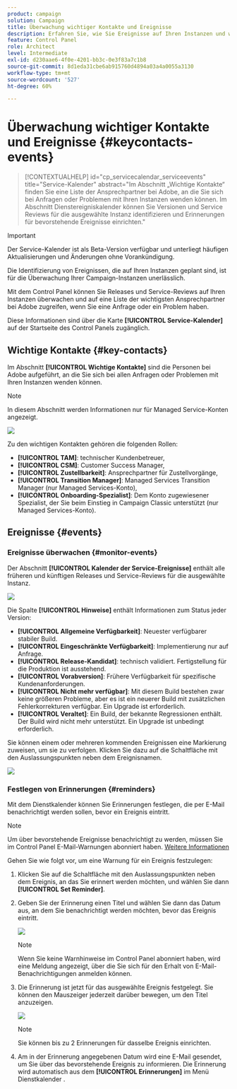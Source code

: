 ```yaml
---
product: campaign
solution: Campaign
title: Überwachung wichtiger Kontakte und Ereignisse
description: Erfahren Sie, wie Sie Ereignisse auf Ihren Instanzen und wichtige Ansprechpartner bei Adobe finden können.
feature: Control Panel
role: Architect
level: Intermediate
exl-id: d230aae6-4f0e-4201-bb3c-0e3f83a7c1b8
source-git-commit: 8d1eda31cbe6ab915760d4894a03a4a0055a3130
workflow-type: tm+mt
source-wordcount: '527'
ht-degree: 60%

---
```


# Überwachung wichtiger Kontakte und Ereignisse {#keycontacts-events}

>[!CONTEXTUALHELP]
>id="cp_servicecalendar_serviceevents"
>title="Service-Kalender"
>abstract="Im Abschnitt „Wichtige Kontakte“ finden Sie eine Liste der Ansprechpartner bei Adobe, an die Sie sich bei Anfragen oder Problemen mit Ihren Instanzen wenden können. Im Abschnitt Dienstereigniskalender können Sie Versionen und Service Reviews für die ausgewählte Instanz identifizieren und Erinnerungen für bevorstehende Ereignisse einrichten."

>[!IMPORTANT]
>
>Der Service-Kalender ist als Beta-Version verfügbar und unterliegt häufigen Aktualisierungen und Änderungen ohne Vorankündigung.

Die Identifizierung von Ereignissen, die auf Ihren Instanzen geplant sind, ist für die Überwachung Ihrer Campaign-Instanzen unerlässlich.

Mit dem Control Panel können Sie Releases und Service-Reviews auf Ihren Instanzen überwachen und auf eine Liste der wichtigsten Ansprechpartner bei Adobe zugreifen, wenn Sie eine Anfrage oder ein Problem haben.

Diese Informationen sind über die Karte **[!UICONTROL Service-Kalender]** auf der Startseite des Control Panels zugänglich.

## Wichtige Kontakte {#key-contacts}

Im Abschnitt **[!UICONTROL Wichtige Kontakte]** sind die Personen bei Adobe aufgeführt, an die Sie sich bei allen Anfragen oder Problemen mit Ihren Instanzen wenden können.

>[!NOTE]
>
>In diesem Abschnitt werden Informationen nur für Managed Service-Konten angezeigt.

![](assets/service-events-contacts.png)

Zu den wichtigen Kontakten gehören die folgenden Rollen:

* **[!UICONTROL TAM]**: technischer Kundenbetreuer,
* **[!UICONTROL CSM]**: Customer Success Manager,
* **[!UICONTROL Zustellbarkeit]**: Ansprechpartner für Zustellvorgänge,
* **[!UICONTROL Transition Manager]**: Managed Services Transition Manager (nur Managed Services-Konto),
* **[!UICONTROL Onboarding-Spezialist]**: Dem Konto zugewiesener Spezialist, der Sie beim Einstieg in Campaign Classic unterstützt (nur Managed Services-Konto).

## Ereignisse {#events}

### Ereignisse überwachen {#monitor-events}

Der Abschnitt **[!UICONTROL Kalender der Service-Ereignisse]** enthält alle früheren und künftigen Releases und Service-Reviews für die ausgewählte Instanz.

![](assets/service-events-calendar.png)

Die Spalte **[!UICONTROL Hinweise]** enthält Informationen zum Status jeder Version:

* **[!UICONTROL Allgemeine Verfügbarkeit]**: Neuester verfügbarer stabiler Build.
* **[!UICONTROL Eingeschränkte Verfügbarkeit]**: Implementierung nur auf Anfrage.
* **[!UICONTROL Release-Kandidat]**: technisch validiert. Fertigstellung für die Produktion ist ausstehend.
* **[!UICONTROL Vorabversion]**: Frühere Verfügbarkeit für spezifische Kundenanforderungen.
* **[!UICONTROL Nicht mehr verfügbar]**: Mit diesem Build bestehen zwar keine größeren Probleme, aber es ist ein neuerer Build mit zusätzlichen Fehlerkorrekturen verfügbar. Ein Upgrade ist erforderlich.
* **[!UICONTROL Veraltet]**: Ein Build, der bekannte Regressionen enthält.
Der Build wird nicht mehr unterstützt. Ein Upgrade ist unbedingt erforderlich.

Sie können einem oder mehreren kommenden Ereignissen eine Markierung zuweisen, um sie zu verfolgen. Klicken Sie dazu auf die Schaltfläche mit den Auslassungspunkten neben dem Ereignisnamen.

![](assets/service-events-flag.png)

### Festlegen von Erinnerungen {#reminders}

Mit dem Dienstkalender können Sie Erinnerungen festlegen, die per E-Mail benachrichtigt werden sollen, bevor ein Ereignis eintritt.

>[!NOTE]
>
>Um über bevorstehende Ereignisse benachrichtigt zu werden, müssen Sie im Control Panel E-Mail-Warnungen abonniert haben. [Weitere Informationen](../performance-monitoring/using/email-alerting.md)

Gehen Sie wie folgt vor, um eine Warnung für ein Ereignis festzulegen:

1. Klicken Sie auf die Schaltfläche mit den Auslassungspunkten neben dem Ereignis, an das Sie erinnert werden möchten, und wählen Sie dann **[!UICONTROL Set Reminder]**.

1. Geben Sie der Erinnerung einen Titel und wählen Sie dann das Datum aus, an dem Sie benachrichtigt werden möchten, bevor das Ereignis eintritt.

   ![](assets/service-events-set-reminder.png)

   >[!NOTE]
   >
   >Wenn Sie keine Warnhinweise im Control Panel abonniert haben, wird eine Meldung angezeigt, über die Sie sich für den Erhalt von E-Mail-Benachrichtigungen anmelden können.

1. Die Erinnerung ist jetzt für das ausgewählte Ereignis festgelegt. Sie können den Mauszeiger jederzeit darüber bewegen, um den Titel anzuzeigen.

   ![](assets/service-events-reminder.png)

   >[!NOTE]
   >
   >Sie können bis zu 2 Erinnerungen für dasselbe Ereignis einrichten.

1. Am in der Erinnerung angegebenen Datum wird eine E-Mail gesendet, um Sie über das bevorstehende Ereignis zu informieren. Die Erinnerung wird automatisch aus dem **[!UICONTROL Erinnerungen]** im Menü Dienstkalender .
